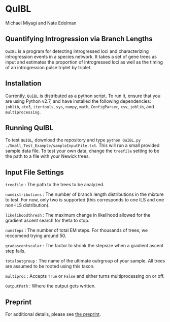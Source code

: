 # QuIBL
Michael Miyagi and Nate Edelman

## Quantifying Introgression via Branch Lengths

``QuIBL`` is a program for detecting introgressed loci and characterizing introgression events in a species network. It takes a set of gene trees as input and estimates the proportion of introgressed loci as well as the timing of an introgression pulse triplet by triplet.

## Installation
Currently, ``QuIBL`` is distributed as a python script. To run it, ensure that you are using Python v2.7, and have installed the following dependencies:
``joblib``, ``ete3``, ``itertools``, ``sys``, ``numpy``, ``math``, ``ConfigParser``, ``csv``, ``joblib``, and ``multiprocessing``.

## Running QuIBL
To test ``QuIBL``, download the repository and type ``python QuIBL.py ./Small_Test_Example/sampleInputFile.txt``. This will run a small provided sample data file. To test your own data, change the ``treefile`` setting to be the path to a file with your Newick trees.

## Input File Settings
``treefile`` : The path to the trees to be analyzed.

``numdistributions`` : The number of branch length distributions in the mixture to test. For now, only two is supported (this corresponds to one ILS and one non-ILS distribution).

``likelihoodthresh`` : The maximum change in likelihood allowed for the gradient ascent search for theta to stop.

``numsteps`` : The number of total EM steps. For thousands of trees, we reccomend trying around 50.

``gradascentscalar`` : The factor to shrink the stepsize when a gradient ascent step fails.

``totaloutgroup`` : The name of the ultimate outrgroup of your sample. All trees are assumed to be rooted using this taxon.

``multiproc`` : Accepts ``True`` or ``False`` and either turns multiprocessing on or off.

``OutputPath`` : Where the output gets written.

## Preprint
For additional details, please see [the preprint](https://www.biorxiv.org/content/10.1101/466292v3).
